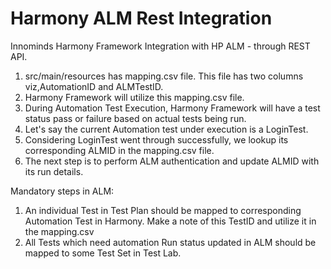 # Harmony ALM Rest Integration
Innominds Harmony Framework Integration with HP ALM - through REST API.

1. src/main/resources has mapping.csv file. This file has two columns viz,AutomationID and ALMTestID.
2. Harmony Framework will utilize this mapping.csv file.
3. During Automation Test Execution, Harmony Framework will have a test status pass or failure based on actual tests being run.
4. Let's say the current Automation test under execution is a LoginTest.
5. Considering LoginTest went through successfully, we lookup its corresponding ALMID in the mapping.csv file.
6. The next step is to perform ALM authentication and update ALMID with its run details.

Mandatory steps in ALM:
1. An individual Test in Test Plan should be mapped to corresponding Automation Test in Harmony. Make a note of this TestID and utilize it in the mapping.csv
2. All Tests which need automation Run status updated in ALM should be mapped to some Test Set in Test Lab.
